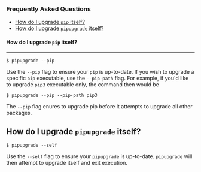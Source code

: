 ### Frequently Asked Questions

* [How do I upgrade `pip` itself?](#how-do-i-upgrade-pip-itself)
* [How do I upgrade `pipupgrade` itself?](#how-do-i-upgrade-pipupgrade-itself)

#### How do I upgrade `pip` itself?
---

```
$ pipupgrade --pip
```

Use the `--pip` flag to ensure your `pip` is up-to-date. If you wish to
upgrade a specific `pip` executable, use the `--pip-path` flag. For example, if
you'd like to upgrade `pip3` executable only, the command then would be

```
$ pipupgrade --pip --pip-path pip3
```

The `--pip` flag enures to upgrade pip before it attempts to upgrade all other 
packages.

How do I upgrade `pipupgrade` itself?
---

```
$ pipupgrade --self
```

Use the `--self` flag to ensure your `pipupgrade` is up-to-date. `pipupgrade`
 will then attempt to upgrade itself and exit execution.